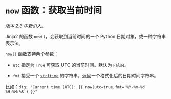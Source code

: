 # `now` 函数：获取当前时间

*版本 2.3 中新引入*。

Jinja2 的函数 `now()`，会获取到当前时间的一个 Python 日期对象，或一种字符串表示法。

`now()` 函数支持两个参数：

- `utc`
指定为 `True` 可获取 UTC 的当前时间。默认为 `False`。


- `fmt`
接受一个 [`strftime`](https://docs.python.org/3/library/datetime.html#strftime-strptime-behavior) 的字符串，返回一个格式化后的日期时间字符串。

比如：`dtg: "Current time (UTC): {{ now(utc=true,fmt='%Y-%m-%d %H:%M:%S') }}"`
